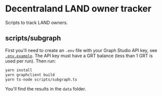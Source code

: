 # Decentraland LAND owner tracker

Scripts to track LAND owners.

## scripts/subgraph

First you'll need to create an `.env` file with your Graph Studio API key, see [`.env.example`](.env.example). The API key must have a GRT balance (less than 1 GRT is used per run). Then run:

```bash
yarn install
yarn graphclient build
yarn ts-node scripts/subgraph.ts
```

You'll find the results in the `data` folder.